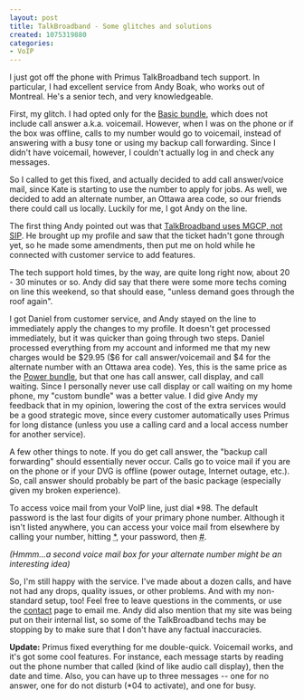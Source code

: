 ```yaml
--- 
layout: post
title: TalkBroadband - Some glitches and solutions
created: 1075319880
categories: 
- VoIP
---
```

<p>I just got off the phone with Primus TalkBroadband tech support. In particular, I had excellent service from Andy Boak, who works out of Montreal. He's a senior tech, and very knowledgeable.</p>

<p>First, my glitch. I had opted only for the <a href="http://www.primus.ca/en/residential/talkbroadband/bundles.html">Basic bundle</a>, which does not include call answer a.k.a. voicemail. However, when I was on the phone or if the box was offline, calls to my number would go to voicemail, instead of answering with a busy tone or using my backup call forwarding. Since I didn't have voicemail, however, I couldn't actually log in and check any messages.</p>

<!--break-->

<p>So I called to get this fixed, and actually decided to add call answer/voice mail, since Kate is starting to use the number to apply for jobs. As well, we decided to add an alternate number, an Ottawa area code, so our friends there could call us locally. Luckily for me, I got Andy on the line.</p>

<p>The first thing Andy pointed out was that <a href="http://www.bmannconsulting.com/node/view/825" title="I updated info on the 'First setup' post to reflect this">TalkBroadband uses MGCP, not SIP</a>. He brought up my profile and saw that the ticket hadn't gone through yet, so he made some amendments, then put me on hold while he connected with customer service to add features.</p>

<p>The tech support hold times, by the way, are quite long right now, about 20 - 30 minutes or so. Andy did say that there were some more techs coming on line this weekend, so that should ease, "unless demand goes through the roof again".</p>

<p>I got Daniel from customer service, and Andy stayed on the line to immediately apply the changes to my profile. It doesn't get processed immediately, but it was quicker than going through two steps. Daniel processed everything from my account and informed me that my new charges would be $29.95 ($6 for call answer/voicemail and $4 for the alternate number with an Ottawa area code). Yes, this is the same price as the <a href="http://www.primus.ca/en/residential/talkbroadband/bundles.html">Power bundle</a>, but that one has call answer, call display, and call waiting. Since I personally never use call display or call waiting on my home phone, my "custom bundle" was a better value. I did give Andy my feedback that in my opinion, lowering the cost of the extra services would be a good strategic move, since every customer automatically uses Primus for long distance (unless you use a calling card and a local access number for another service).</p>

<p>A few other things to note. If you do get call answer, the "backup call forwarding"  should essentially never occur. Calls go to voice mail if you are on the phone or if your DVG is offline (power outage, Internet outage, etc.). So, call answer should probably be part of the basic package (especially given my broken experience).</p>

<p>To access voice mail from your VoIP line, just dial *98. The default password is the last four digits of your primary phone number. Although it isn't listed anywhere, you can access your voice mail from elsewhere by calling your number, hitting <acronym title="star">*</acronym>, your password, then <acronym title="pound">#</acronym>.</p>

<p><em>(Hmmm...a second voice mail box for your alternate number might be an interesting idea)</em></p>

<p>So, I'm still happy with the service. I've made about a dozen calls, and have not had any drops, quality issues, or other problems. And with my non-standard setup, too! Feel free to leave questions in the comments, or use the <a href="http://www.bmannconsulting.com/feedback">contact</a> page to email me. Andy did also mention that my site was being put on their internal list, so some of the TalkBroadband techs may be stopping by to make sure that I don't have any factual inaccuracies.</p>

<p><strong>Update:</strong> Primus fixed everything for me double-quick. Voicemail works, and it's got some cool features. For instance, each message starts by reading out the phone number that called (kind of like audio call display), then the date and time. Also, you can have up to three messages -- one for no answer, one for do not disturb (*04 to activate), and one for busy.</p>
